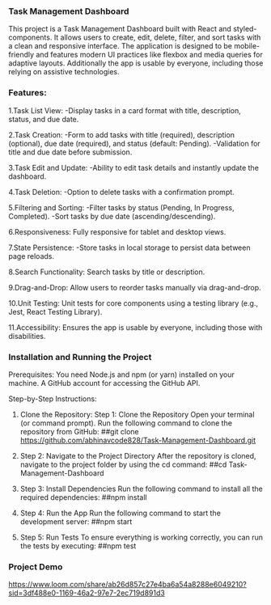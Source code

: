 ### Task Management Dashboard

This project is a Task Management Dashboard built with React and styled-components. It allows users to create, edit, delete, filter, and sort tasks with a clean and responsive interface. The application is designed to be mobile-friendly and features modern UI practices like flexbox and media queries for adaptive layouts. Additionally the app is usable by everyone, including those relying on assistive technologies.

### Features:

1.Task List View:
-Display tasks in a card format with title, description, status, and due date.

2.Task Creation:
-Form to add tasks with title (required), description (optional), due date (required), and status (default: Pending).
-Validation for title and due date before submission.

3.Task Edit and Update:
-Ability to edit task details and instantly update the dashboard.

4.Task Deletion:
-Option to delete tasks with a confirmation prompt.

5.Filtering and Sorting:
-Filter tasks by status (Pending, In Progress, Completed).
-Sort tasks by due date (ascending/descending).

6.Responsiveness:
Fully responsive for tablet and desktop views.

7.State Persistence:
-Store tasks in local storage to persist data between page reloads.

8.Search Functionality:
Search tasks by title or description.

9.Drag-and-Drop:
Allow users to reorder tasks manually via drag-and-drop.

10.Unit Testing:
Unit tests for core components using a testing library (e.g., Jest, React Testing Library).

11.Accessibility:
Ensures the app is usable by everyone, including those with disabilities.

### Installation and Running the Project

Prerequisites:
You need Node.js and npm (or yarn) installed on your machine.
A GitHub account for accessing the GitHub API.

Step-by-Step Instructions:

1. Clone the Repository:
   Step 1: Clone the Repository
   Open your terminal (or command prompt).
   Run the following command to clone the repository from GitHub:
   ##git clone https://github.com/abhinavcode828/Task-Management-Dashboard.git

2. Step 2: Navigate to the Project Directory
   After the repository is cloned, navigate to the project folder by using the cd command:
   ##cd Task-Management-Dashboard

3. Step 3: Install Dependencies
   Run the following command to install all the required dependencies:
   ##npm install

4. Step 4: Run the App
   Run the following command to start the development server:
   ##npm start

5. Step 5: Run Tests
   To ensure everything is working correctly, you can run the tests by executing:
   ##npm test

### Project Demo
https://www.loom.com/share/ab26d857c27e4ba6a54a8288e6049210?sid=3df488e0-1169-46a2-97e7-2ec719d891d3
